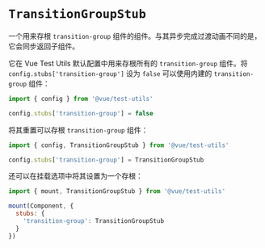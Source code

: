 # `TransitionGroupStub`

一个用来存根 `transition-group` 组件的组件。与其异步完成过渡动画不同的是，它会同步返回子组件。

它在 Vue Test Utils 默认配置中用来存根所有的 `transition-group` 组件。将 `config.stubs['transition-group']` 设为 `false` 可以使用内建的 `transition-group` 组件：

```js
import { config } from '@vue/test-utils'

config.stubs['transition-group'] = false
```

将其重置可以存根 `transition-group` 组件：

```js
import { config, TransitionGroupStub } from '@vue/test-utils'

config.stubs['transition-group'] = TransitionGroupStub
```

还可以在挂载选项中将其设置为一个存根：

```js
import { mount, TransitionGroupStub } from '@vue/test-utils'

mount(Component, {
  stubs: {
    'transition-group': TransitionGroupStub
  }
})
```

